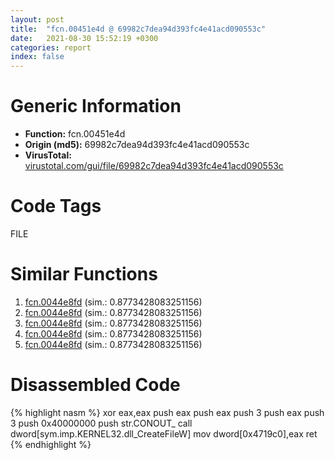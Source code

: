 ```yaml
---
layout: post
title:  "fcn.00451e4d @ 69982c7dea94d393fc4e41acd090553c"
date:   2021-08-30 15:52:19 +0300
categories: report
index: false
---
```


# Generic Information
- **Function:** fcn.00451e4d
- **Origin (md5):** 69982c7dea94d393fc4e41acd090553c
- **VirusTotal:** [virustotal.com/gui/file/69982c7dea94d393fc4e41acd090553c][virustotal_ref]

# Code Tags
<span class="tag" id="FILE">FILE</span>


# Similar Functions

1. [fcn.0044e8fd][similar_1_ref] (sim.: 0.8773428083251156)
2. [fcn.0044e8fd][similar_2_ref] (sim.: 0.8773428083251156)
3. [fcn.0044e8fd][similar_3_ref] (sim.: 0.8773428083251156)
4. [fcn.0044e8fd][similar_4_ref] (sim.: 0.8773428083251156)
5. [fcn.0044e8fd][similar_5_ref] (sim.: 0.8773428083251156)


# Disassembled Code

{% highlight nasm %}
xor eax,eax
push eax
push eax
push 3
push eax
push 3
push 0x40000000
push str.CONOUT_
call dword[sym.imp.KERNEL32.dll_CreateFileW]
mov dword[0x4719c0],eax
ret 
{% endhighlight %}


[similar_1_ref]: /report/fcn.0044e8fd@c398239b28fba40957850413e73ec9b2
[similar_2_ref]: /report/fcn.0044e8fd@4d4fcf74241456077a469d0314f19113
[similar_3_ref]: /report/fcn.0044e8fd@af7b97cbe46a9bbd53bd01a871bc3681
[similar_4_ref]: /report/fcn.0044e8fd@250c15fdfedf90389001a715f8f899f1
[similar_5_ref]: /report/fcn.0044e8fd@f364e12ffcdf9578b1eb1588196b803b
[virustotal_ref]: https://www.virustotal.com/gui/file/69982c7dea94d393fc4e41acd090553c